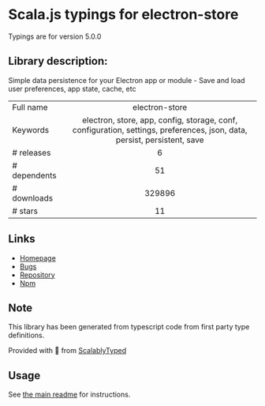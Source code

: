 
# Scala.js typings for electron-store

Typings are for version 5.0.0

## Library description:
Simple data persistence for your Electron app or module - Save and load user preferences, app state, cache, etc

|                    |                 |
| ------------------ | :-------------: |
| Full name          | electron-store |
| Keywords           | electron, store, app, config, storage, conf, configuration, settings, preferences, json, data, persist, persistent, save |
| # releases         | 6 |
| # dependents       | 51 |
| # downloads        | 329896 |
| # stars            | 11 |

## Links
- [Homepage](https://github.com/sindresorhus/electron-store#readme)
- [Bugs](https://github.com/sindresorhus/electron-store/issues)
- [Repository](https://github.com/sindresorhus/electron-store)
- [Npm](https://www.npmjs.com/package/electron-store)
    


## Note
This library has been generated from typescript code from first party type definitions.

Provided with :purple_heart: from [ScalablyTyped](https://github.com/oyvindberg/ScalablyTyped)

## Usage
See [the main readme](../../readme.md) for instructions.


